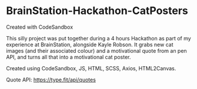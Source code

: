 # BrainStation-Hackathon-CatPosters
Created with CodeSandbox

This silly project was put together during a 4 hours Hackathon as part of my experience at BrainStation, alongside Kayle Robson.  It grabs new cat images (and their associated colour) and a motivational quote from an pen API, and turns all that into a motivational cat poster. 

Created using CodeSandbox, JS, HTML, SCSS, Axios, HTML2Canvas. 


Quote API: <https://type.fit/api/quotes>